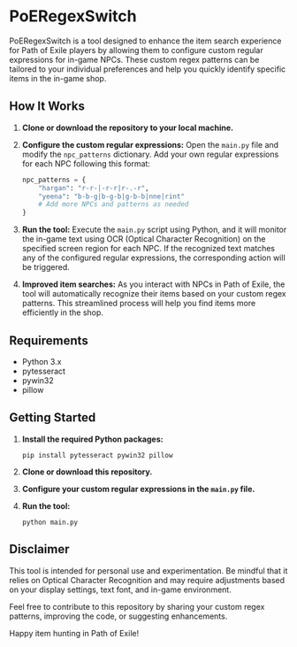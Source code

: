 # PoERegexSwitch

PoERegexSwitch is a tool designed to enhance the item search experience for Path of Exile players by allowing them to configure custom regular expressions for in-game NPCs. These custom regex patterns can be tailored to your individual preferences and help you quickly identify specific items in the in-game shop.

## How It Works

1. **Clone or download the repository to your local machine.**

2. **Configure the custom regular expressions:**
   Open the `main.py` file and modify the `npc_patterns` dictionary. Add your own regular expressions for each NPC following this format:
   
   ```python
   npc_patterns = {
       "hargan": "r-r-|-r-r|r-.-r",
       "yeena": "b-b-g|b-g-b|g-b-b|nne|rint"
       # Add more NPCs and patterns as needed
   }
   ```

3. **Run the tool:**
   Execute the `main.py` script using Python, and it will monitor the in-game text using OCR (Optical Character Recognition) on the specified screen region for each NPC. If the recognized text matches any of the configured regular expressions, the corresponding action will be triggered.

4. **Improved item searches:**
   As you interact with NPCs in Path of Exile, the tool will automatically recognize their items based on your custom regex patterns. This streamlined process will help you find items more efficiently in the shop.

## Requirements

- Python 3.x
- pytesseract
- pywin32
- pillow

## Getting Started

1. **Install the required Python packages:**
   ```
   pip install pytesseract pywin32 pillow
   ```

2. **Clone or download this repository.**

3. **Configure your custom regular expressions in the `main.py` file.**

4. **Run the tool:**
   ```
   python main.py
   ```

## Disclaimer

This tool is intended for personal use and experimentation. Be mindful that it relies on Optical Character Recognition and may require adjustments based on your display settings, text font, and in-game environment.

Feel free to contribute to this repository by sharing your custom regex patterns, improving the code, or suggesting enhancements.

Happy item hunting in Path of Exile!
